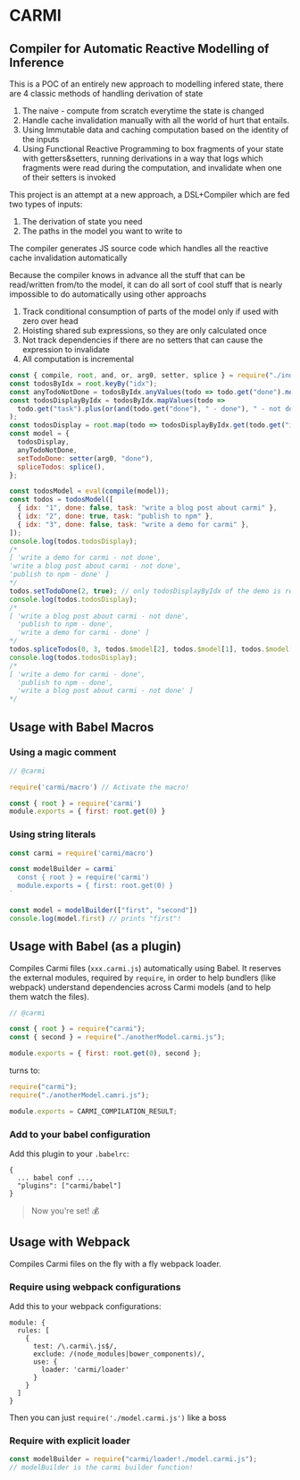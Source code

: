 # CARMI

## Compiler for Automatic Reactive Modelling of Inference

This is a POC of an entirely new approach to modelling infered state, there are 4 classic methods of handling
derivation of state

1.  The naive - compute from scratch everytime the state is changed
2.  Handle cache invalidation manually with all the world of hurt that entails.
3.  Using Immutable data and caching computation based on the identity of the inputs
4.  Using Functional Reactive Programming to box fragments of your state with getters&setters, running derivations in a
    way that logs which fragments were read during the computation, and invalidate when one of their setters is invoked

This project is an attempt at a new approach, a DSL+Compiler which are fed two types of inputs:

1.  The derivation of state you need
2.  The paths in the model you want to write to

The compiler generates JS source code which handles all the reactive cache invalidation automatically

Because the compiler knows in advance all the stuff that can be read/written from/to the model, it can do all sort of
cool stuff that is nearly impossible to do automatically using other approachs

1.  Track conditional consumption of parts of the model only if used with zero over head
2.  Hoisting shared sub expressions, so they are only calculated once
3.  Not track dependencies if there are no setters that can cause the expression to invalidate
4.  All computation is incremental

```js
const { compile, root, and, or, arg0, setter, splice } = require("./index");
const todosByIdx = root.keyBy("idx");
const anyTodoNotDone = todosByIdx.anyValues(todo => todo.get("done").not());
const todosDisplayByIdx = todosByIdx.mapValues(todo =>
  todo.get("task").plus(or(and(todo.get("done"), " - done"), " - not done"))
);
const todosDisplay = root.map(todo => todosDisplayByIdx.get(todo.get("idx")));
const model = {
  todosDisplay,
  anyTodoNotDone,
  setTodoDone: setter(arg0, "done"),
  spliceTodos: splice(),
};

const todosModel = eval(compile(model));
const todos = todosModel([
  { idx: "1", done: false, task: "write a blog post about carmi" },
  { idx: "2", done: true, task: "publish to npm" },
  { idx: "3", done: false, task: "write a demo for carmi" },
]);
console.log(todos.todosDisplay);
/*
[ 'write a demo for carmi - not done',
'write a blog post about carmi - not done',
'publish to npm - done' ]
*/
todos.setTodoDone(2, true); // only todosDisplayByIdx of the demo is recalculated
console.log(todos.todosDisplay);
/*
[ 'write a blog post about carmi - not done',
  'publish to npm - done',
  'write a demo for carmi - done' ]
*/
todos.spliceTodos(0, 3, todos.$model[2], todos.$model[1], todos.$model[0]); // todosDisplayByIdx is not called at all
console.log(todos.todosDisplay);
/*
[ 'write a demo for carmi - done',
  'publish to npm - done',
  'write a blog post about carmi - not done' ]
*/
```

## Usage with Babel Macros

### Using a magic comment

```js
// @carmi

require('carmi/macro') // Activate the macro!

const { root } = require('carmi')
module.exports = { first: root.get(0) }
```

### Using string literals

```js
const carmi = require('carmi/macro')

const modelBuilder = carmi`
  const { root } = require('carmi')
  module.exports = { first: root.get(0) }
`

const model = modelBuilder(["first", "second"])
console.log(model.first) // prints "first"!
```

## Usage with Babel (as a plugin)

Compiles Carmi files (`xxx.carmi.js`) automatically using Babel. It reserves the external modules, required by `require`,
in order to help bundlers (like webpack) understand dependencies across Carmi models (and to help them watch the files).

```js
// @carmi

const { root } = require("carmi");
const { second } = require("./anotherModel.carmi.js");

module.exports = { first: root.get(0), second };
```

turns to:

```js
require("carmi");
require("./anotherModel.camri.js");

module.exports = CARMI_COMPILATION_RESULT;
```

### Add to your babel configuration

Add this plugin to your `.babelrc`:

```
{
  ... babel conf ...,
  "plugins": ["carmi/babel"]
}
```

> Now you're set! :moneybag:

## Usage with Webpack

Compiles Carmi files on the fly with a fly webpack loader.

### Require using webpack configurations

Add this to your webpack configurations:

```
module: {
  rules: [
    {
      test: /\.carmi\.js$/,
      exclude: /(node_modules|bower_components)/,
      use: {
        loader: 'carmi/loader'
      }
    }
  ]
}
```

Then you can just `require('./model.carmi.js')` like a boss

### Require with explicit loader

```js
const modelBuilder = require("carmi/loader!./model.carmi.js");
// modelBuilder is the carmi builder function!
```
